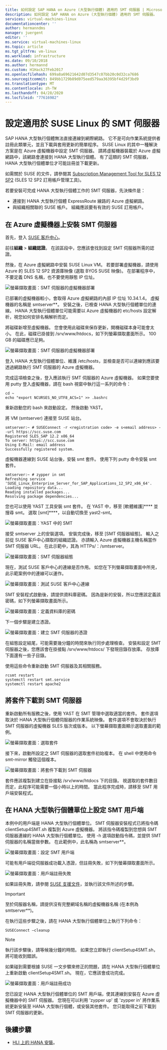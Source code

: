 ```yaml
---
title: 如何設定 SAP HANA on Azure (大型執行個體) 適用的 SMT 伺服器 | Microsoft Docs
description: 如何設定 SAP HANA on Azure (大型執行個體) 適用的 SMT 伺服器。
services: virtual-machines-linux
documentationcenter: ''
author: hermanndms
manager: juergent
editor: ''
ms.service: virtual-machines-linux
ms.topic: article
ms.tgt_pltfrm: vm-linux
ms.workload: infrastructure
ms.date: 09/10/2018
ms.author: hermannd
ms.custom: H1Hack27Feb2017
ms.openlocfilehash: 699a8a69621642d07d3547c07bb20c0d32ca7686
ms.sourcegitcommit: 849bb1729b89d075eed579aa36395bf4d29f3bd9
ms.translationtype: MT
ms.contentlocale: zh-TW
ms.lasthandoff: 04/28/2020
ms.locfileid: "77616982"
---
```

# <a name="set-up-smt-server-for-suse-linux"></a>設定適用於 SUSE Linux 的 SMT 伺服器
SAP HANA 大型執行個體無法直接連線到網際網路。 它不是可向作業系統提供者註冊此類單元，並且下載與套用更新的簡單程序。 SUSE Linux 的其中一種解決方案是在 Azure 虛擬機器中設定 SMT 伺服器。 請將虛擬機器裝載於 Azure 虛擬網路中，該網路會連接到 HANA 大型執行個體。 有了這類的 SMT 伺服器，HANA 大型執行個體單位才可能註冊並下載更新。 

如需關於 SUSE 的文件，請參閱其 [Subscription Management Tool for SLES 12 SP2](https://www.suse.com/documentation/sles-12/pdfdoc/book_smt/book_smt.pdf) (SLES 12 SP2 訂用帳戶管理工具)。 

若要安裝可完成 HANA 大型執行個體工作的 SMT 伺服器，先決條件是：

- 連接到 HANA 大型執行個體 ExpressRoute 線路的 Azure 虛擬網路。
- 與組織相關聯的 SUSE 帳戶。 組織應該要有有效的 SUSE 訂用帳戶。

## <a name="install-smt-server-on-an-azure-virtual-machine"></a>在 Azure 虛擬機器上安裝 SMT 伺服器

首先，登入 [SUSE 客戶中心](https://scc.suse.com/)。

前往**組織** > **組織認證**。 在該區段中，您應該會找到設定 SMT 伺服器所需的認證。

然後，在 Azure 虛擬網路中安裝 SUSE Linux VM。 若要部署虛擬機器，請使用 Azure 的 SLES 12 SP2 資源庫映像 (選取 BYOS SUSE 映像)。 在部署程序中，不要定義 DNS 名稱，也不要使用靜態 IP 位址。

![螢幕擷取畫面：SMT 伺服器的虛擬機器部署](./media/hana-installation/image3_vm_deployment.png)

已部署的虛擬機器較小，會取得 Azure 虛擬網路的內部 IP 位址 10.34.1.4。 虛擬機器的名稱是 smtserver**。 安裝之後，已檢查 HANA 大型執行個體單位的連線。 HANA 大型執行個體單位可能需要以 Azure 虛擬機器的 etc/hosts 設定解析，視您如何安排名稱解析而定。 

將磁碟新增至虛擬機器。 您會使用此磁碟來保存更新，開機磁碟本身可能會太小。 在此，磁碟已掛接到 /srv/www/htdocs，如下列螢幕擷取畫面所示。 100 GB 的磁碟應已足夠。

![螢幕擷取畫面：SMT 伺服器的虛擬機器部署](./media/hana-installation/image4_additional_disk_on_smtserver.PNG)

登入 HANA 大型執行個體單位、維護 /etc/hosts，並檢查是否可以連線到應該要透過網路執行 SMT 伺服器的 Azure 虛擬機器。

完成這項檢查之後，登入應該執行 SMT 伺服器的 Azure 虛擬機器。 如果您要使用 putty 登入虛擬機器，請在 bash 視窗中執行這一系列的命令：

```
cd ~
echo "export NCURSES_NO_UTF8_ACS=1" >> .bashrc
```

重新啟動您的 bash 來啟動設定。 然後啟動 YAST。

將 VM (smtserver) 連接至 SUSE 站台。

```
smtserver:~ # SUSEConnect -r <registration code> -e s<email address> --url https://scc.suse.com
Registered SLES_SAP 12.2 x86_64
To server: https://scc.suse.com
Using E-Mail: email address
Successfully registered system.
```

虛擬機器連線到 SUSE 站台後，安裝 smt 套件。 使用下列 putty 命令安裝 smt 套件。

```
smtserver:~ # zypper in smt
Refreshing service 'SUSE_Linux_Enterprise_Server_for_SAP_Applications_12_SP2_x86_64'.
Loading repository data...
Reading installed packages...
Resolving package dependencies...
```


您也可以使用 YAST 工具安裝 smt 套件。 在 YAST 中，移至 [軟體維護]**** 並搜尋 smt。 選取 [smt]****，以自動切換至 yast2-smt。

![螢幕擷取畫面：YAST 中的 SMT](./media/hana-installation/image5_smt_in_yast.PNG)


接受 smtserver 上的安裝選項。 安裝完成後，移至 [SMT 伺服器組態]。 輸入之前從 SUSE 客戶中心擷取的組織認證。 亦請輸入 Azure 虛擬機器主機名稱當作 SMT 伺服器 URL。 在此示範中，其為 HTTPs\/：/smtserver。

![螢幕擷取畫面：SMT 伺服器組態](./media/hana-installation/image6_configuration_of_smtserver1.png)

現在，測試 SUSE 客戶中心的連線是否作用。 如您在下列螢幕擷取畫面中所見，此示範案例中的連線可以運作。

![螢幕擷取畫面：測試 SUSE 客戶中心連線](./media/hana-installation/image7_test_connect.png)

SMT 安裝程式啟動後，請提供資料庫密碼。 因為是新的安裝，所以您應該定義該密碼，如下列螢幕擷取畫面所示。

![螢幕擷取畫面：定義資料庫的密碼](./media/hana-installation/image8_define_db_passwd.PNG)

下一個步驟是建立憑證。

![螢幕擷取畫面：建立 SMT 伺服器的憑證](./media/hana-installation/image9_certificate_creation.PNG)

在組態設定結尾，可能需要幾分鐘的時間來執行同步處理檢查。 安裝和設定 SMT 伺服器之後，您應該會在掛接點 /srv/www/htdocs/ 下發現目錄存放庫。 存放庫下面還有一些子目錄。 

使用這些命令重新啟動 SMT 伺服器及其相關服務。

```
rcsmt restart
systemctl restart smt.service
systemctl restart apache2
```

## <a name="download-packages-onto-smt-server"></a>將套件下載到 SMT 伺服器

重新啟動所有服務之後，使用 YAST 在 SMT 管理中選取適當的套件。 套件選項取決於 HANA 大型執行個體伺服器的作業系統映像。 套件選項不會取決於執行 SMT 伺服器的虛擬機器 SLES 版次或版本。 以下螢幕擷取畫面顯示選取畫面的範例。

![螢幕擷取畫面：選取套件](./media/hana-installation/image10_select_packages.PNG)

接下來，啟動所設定之 SMT 伺服器的選取套件初始複本。 在 shell 中使用命令 smt-mirror 觸發這個複本。

![螢幕擷取畫面：將套件下載到 SMT 伺服器](./media/hana-installation/image11_download_packages.PNG)

套件應該複製到建立在掛接點 /srv/www/htdocs 下的目錄。 視選取的套件數目而定，此程序可能需要一個小時以上的時間。 當此程序完成時，請移至 SMT 用戶端安裝程式。 

## <a name="set-up-the-smt-client-on-hana-large-instance-units"></a>在 HANA 大型執行個體單位上設定 SMT 用戶端

本例中的用戶端是 HANA 大型執行個體單位。 SMT 伺服器安裝程式已將指令碼 clientSetup4SMT.sh 複製到 Azure 虛擬機器。 將該指令碼複製到您想與 SMT 伺服器連線的 HANA 大型執行個體單位。 使用 -h 選項啟動指令碼，並提供 SMT 伺服器的名稱當做參數。 在此範例中，此名稱為 smtserver**。

![螢幕擷取畫面：設定 SMT 用戶端](./media/hana-installation/image12_configure_client.PNG)

可能有用戶端從伺服器成功載入憑證，但註冊失敗，如下列螢幕擷取畫面所示。

![螢幕擷取畫面：用戶端註冊失敗](./media/hana-installation/image13_registration_failed.PNG)

如果註冊失敗，請參閱 [SUSE 支援文件](https://www.suse.com/de-de/support/kb/doc/?id=7006024)，並執行該文件所述的步驟。

> [!IMPORTANT] 
> 至於伺服器名稱，請提供沒有完整網域名稱的虛擬機器名稱 (在本例為 smtserver**)。 

在執行這些步驟之後，請在 HANA 大型執行個體單位上執行下列命令：

```
SUSEConnect –cleanup
```

> [!Note] 
> 執行該步驟後，請等候幾分鐘的時間。 如果您立即執行 clientSetup4SMT.sh，將可能收到錯誤。

如果碰到需要根據 SUSE 一文步驟來修正的問題，請在 HANA 大型執行個體單位上重新啟動 clientSetup4SMT.sh。 現在，它應該會成功完成。

![螢幕擷取畫面：用戶端註冊成功](./media/hana-installation/image14_finish_client_config.PNG)

您已設定 HANA 大型執行個體單位的 SMT 用戶端，使其連線到安裝在 Azure 虛擬機器中的 SMT 伺服器。 您現在可以利用 'zypper up' 或 'zypper in' 將作業系統更新安裝至 HANA 大型執行個體，或安裝其他套件。 您只能取得之前下載到 SMT 伺服器的更新。

## <a name="next-steps"></a>後續步驟
- [HLI 上的 HANA 安裝](hana-example-installation.md)。











